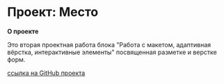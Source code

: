 # Проект: Место

**О проекте**

Это вторая проектная работа блока "Работа с макетом, адаптивная вёрстка, интерактивные элементы" посвященная разметке и верстке форм.

[ссылка на GitHub проекта](https://mkzhdanov.github.io/mesto-project/)
